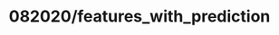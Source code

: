 ---  
schema: schema::082020/features_with_prediction  
title: 082020/features_with_prediction  
organization: Sample Department  
notes: Used in 1 lineage(s)  
resources:  
  - name: 082020/features_with_prediction 
    url: file:/Users/kensu/Customers/Kensu/LoanApproval/PROD/masterdata/prod/082020/features_with_prediction 
    format : Parquet  
license: None  
category:
  - Education  
maintainer: User  
maintainer_email: UserMail  
---